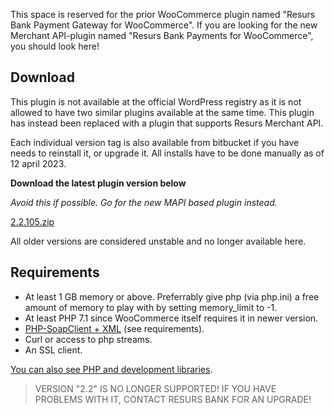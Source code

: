 This space is reserved for the prior WooCommerce plugin named "Resurs Bank Payment Gateway for WooCommerce". If you are
looking for the new Merchant API-plugin named "Resurs Bank Payments for WooCommerce", you should look here!

## Download

This plugin is not available at the official WordPress registry as it is not allowed to have two similar plugins
available at the same time. This plugin has instead been replaced with a plugin that supports Resurs Merchant API.

Each individual version tag is also available from bitbucket if you have needs to reinstall it, or upgrade it. All
installs have to be done manually as of 12 april 2023.

**Download the latest plugin version below**

_Avoid this if possible. Go for the new MAPI based plugin instead._

[2.2.105.zip](/attachments/2588830/2.2.105.zip)

All older versions are considered unstable and no longer available here.

## Requirements

* At least 1 GB memory or above. Preferrably give php (via php.ini) a free amount of memory to play with by setting
  memory_limit to -1.
* At least PHP 7.1 since WooCommerce itself requires it in newer version.
* [PHP-SoapClient + XML](https://test.resurs.com/docs/display/ecom/PHP+and+development+libraries) (see requirements).
* Curl or access to php streams.
* An SSL client.

[You can also see PHP and development libraries](/docs/development/php-and-development-libraries).

> VERSION "2.2" IS NO LONGER SUPPORTED! IF YOU HAVE PROBLEMS WITH IT, CONTACT RESURS BANK FOR AN UPGRADE!
